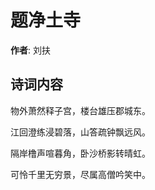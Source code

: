 # 题净土寺

**作者**: 刘扶

## 诗词内容

物外萧然释子宫，楼台雄压郡城东。

江回澄练浸碧落，山答疏钟飘远风。

隔岸橹声喧暮角，卧沙桥影转晴虹。

可怜千里无穷景，尽属高僧吟笑中。

